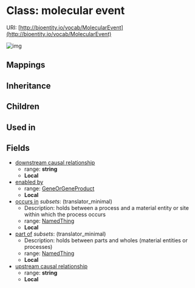 # Class: molecular event




URI: [http://bioentity.io/vocab/MolecularEvent](http://bioentity.io/vocab/MolecularEvent)

![img](http://yuml.me/diagram/nofunky;dir:TB/class/\[MolecularEvent|upstream_causal_relationship:string%20%3F;downstream_causal_relationship:string%20%3F]-%20occurs%20in%20%3F>\[NamedThing],%20\[MolecularEvent]-%20part%20of%20%3F>\[NamedThing],%20\[MolecularEvent]-%20enabled%20by%20%3F>\[GeneOrGeneProduct])
## Mappings

## Inheritance

## Children

## Used in

## Fields

 * [downstream causal relationship](downstream_causal_relationship.md)
    * range: **string**
    * __Local__
 * [enabled by](enabled_by.md)
    * range: [GeneOrGeneProduct](GeneOrGeneProduct.md)
    * __Local__
 * [occurs in](occurs_in.md) *subsets*: (translator_minimal)
    * Description: holds between a process and a material entity or site within which the process occurs
    * range: [NamedThing](NamedThing.md)
    * __Local__
 * [part of](part_of.md) *subsets*: (translator_minimal)
    * Description: holds between parts and wholes (material entities or processes)
    * range: [NamedThing](NamedThing.md)
    * __Local__
 * [upstream causal relationship](upstream_causal_relationship.md)
    * range: **string**
    * __Local__
